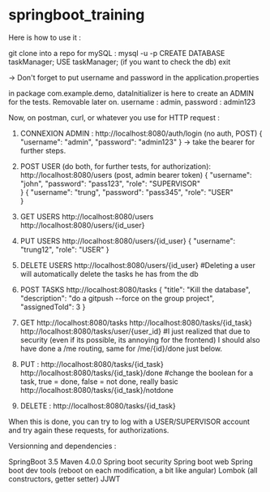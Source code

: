 # springboot_training

Here is how to use it : 

git clone into a repo
for mySQL :
  mysql -u <username> -p 
  <password>
  CREATE DATABASE taskManager;
  USE taskManager; (if you want to check the db)
  exit

  -> Don't forget to put username and password in the application.properties

in package com.example.demo, dataInitializer is here to create an ADMIN for the tests. Removable later on. username : admin, password : admin123

Now, on postman, curl, or whatever you use for HTTP request : 


1. CONNEXION ADMIN :
   http://localhost:8080/auth/login   (no auth, POST)
     {
        "username": "admin",
        "password": "admin123"
      }
  -> take the bearer for further steps.

2. POST USER (do both, for further tests, for authorization):
   http://localhost:8080/users (post, admin bearer token)
   {
      "username": "john",
      "password": "pass123",
      "role": "SUPERVISOR"  
   }
   {
      "username": "trung",
      "password": "pass345",
      "role": "USER"  
   }
   
4. GET USERS
   http://localhost:8080/users
   http://localhost:8080/users/{id_user}
   
6. PUT USERS
   http://localhost:8080/users/{id_user}
   { "username": "trung12", "role": "USER"
   }
   
8. DELETE USERS 
   http://localhost:8080/users/{id_user} #Deleting a user will automatically delete the tasks he has from the db

8. POST TASKS
   http://localhost:8080/tasks
   {
      "title": "Kill the database",
      "description": "do a gitpush --force on the group project",
      "assignedToId": 3
   }
9. GET
   http://localhost:8080/tasks
   http://localhost:8080/tasks/{id_task}
   http://localhost:8080/tasks/user/{user_id} #I just realized that due to security (even if its possible, its annoying for the frontend) I should also have done a /me routing, same for /me/{id}/done just below.

10. PUT :
   http://localhost:8080/tasks/{id_task}
   http://localhost:8080/tasks/{id_task}/done #change the boolean for a task, true = done, false = not done, really basic
   http://localhost:8080/tasks/{id_task}/notdone

11. DELETE :
   http://localhost:8080/tasks/{id_task}
    

When this is done, you can try to log with a USER/SUPERVISOR account and try again these requests, for authorizations. 
   


Versionning and dependencies : 


SpringBoot 3.5
Maven 4.0.0
Spring boot security
Spring boot web 
Spring boot dev tools (reboot on each modification, a bit like angular)
Lombok (all constructors, getter setter)
JJWT










   

  
